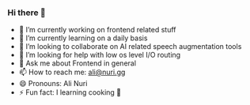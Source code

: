 ### Hi there 👋

- 🔭 I’m currently working on frontend related stuff
- 🌱 I’m currently learning on a daily basis
- 👯 I’m looking to collaborate on AI related speech augmentation tools
- 🤔 I’m looking for help with low os level I/O routing
- 💬 Ask me about Frontend in general
- 📫 How to reach me: ali@nuri.gg
- 😄 Pronouns: Ali Nuri
- ⚡ Fun fact: I learning cooking 🥘


